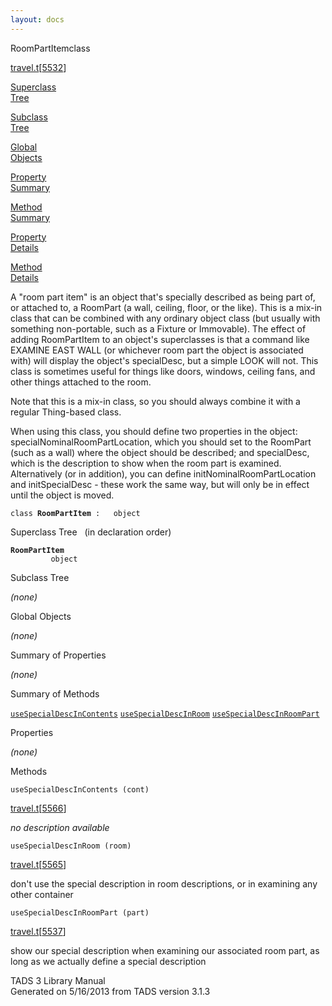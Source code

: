 ```yaml
---
layout: docs
---
```

<span class="title">RoomPartItem</span><span class="type">class</span>

[travel.t](../file/travel.t.html)\[[5532](../source/travel.t.html#5532)\]

[Superclass  
Tree](#_SuperClassTree_)

[Subclass  
Tree](#_SubClassTree_)

[Global  
Objects](#_ObjectSummary_)

[Property  
Summary](#_PropSummary_)

[Method  
Summary](#_MethodSummary_)

[Property  
Details](#_Properties_)

[Method  
Details](#_Methods_)



A "room part item" is an object that's specially described as being part
of, or attached to, a RoomPart (a wall, ceiling, floor, or the like).
This is a mix-in class that can be combined with any ordinary object
class (but usually with something non-portable, such as a Fixture or
Immovable). The effect of adding RoomPartItem to an object's
superclasses is that a command like EXAMINE EAST WALL (or whichever room
part the object is associated with) will display the object's
specialDesc, but a simple LOOK will not. This class is sometimes useful
for things like doors, windows, ceiling fans, and other things attached
to the room.

Note that this is a mix-in class, so you should always combine it with a
regular Thing-based class.

When using this class, you should define two properties in the object:
specialNominalRoomPartLocation, which you should set to the RoomPart
(such as a wall) where the object should be described; and specialDesc,
which is the description to show when the room part is examined.
Alternatively (or in addition), you can define
initNominalRoomPartLocation and initSpecialDesc - these work the same
way, but will only be in effect until the object is moved.

`class `**`RoomPartItem`**` :   object`



<span id="_SuperClassTree_"></span>



<span class="hdln">Superclass Tree</span>   (in declaration order)



**`RoomPartItem`**  
`         object`  
<span id="_SubClassTree_"></span>



<span class="hdln">Subclass Tree</span>  



*(none)* <span id="_ObjectSummary_"></span>



<span class="hdln">Global Objects</span>  



*(none)* <span id="_PropSummary_"></span>



<span class="hdln">Summary of Properties</span>  





*(none)* <span id="_MethodSummary_"></span>



<span class="hdln">Summary of Methods</span>  



[`useSpecialDescInContents`](#useSpecialDescInContents) [`useSpecialDescInRoom`](#useSpecialDescInRoom) [`useSpecialDescInRoomPart`](#useSpecialDescInRoomPart)

<span id="_Properties_"></span>



<span class="hdln">Properties</span>  



*(none)* <span id="_Methods_"></span>



<span class="hdln">Methods</span>  



<span id="useSpecialDescInContents"></span>

`useSpecialDescInContents (cont)`

[travel.t](../file/travel.t.html)\[[5566](../source/travel.t.html#5566)\]



*no description available*



<span id="useSpecialDescInRoom"></span>

`useSpecialDescInRoom (room)`

[travel.t](../file/travel.t.html)\[[5565](../source/travel.t.html#5565)\]



don't use the special description in room descriptions, or in examining
any other container



<span id="useSpecialDescInRoomPart"></span>

`useSpecialDescInRoomPart (part)`

[travel.t](../file/travel.t.html)\[[5537](../source/travel.t.html#5537)\]



show our special description when examining our associated room part, as
long as we actually define a special description





TADS 3 Library Manual  
Generated on 5/16/2013 from TADS version 3.1.3


